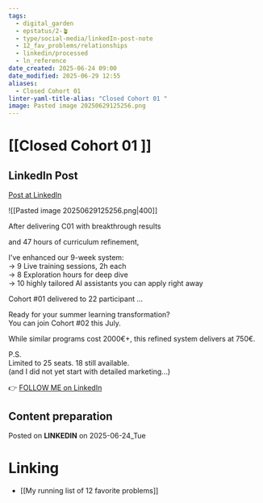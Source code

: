 ```yaml
---
tags:
  - digital_garden
  - epstatus/2-🪴
  - type/social-media/linkedIn-post-note
  - 12_fav_problems/relationships
  - linkedin/processed
  - ln_reference
date_created: 2025-06-24 09:00
date_modified: 2025-06-29 12:55
aliases:
  - Closed Cohort 01
linter-yaml-title-alias: "Closed Cohort 01 "
image: Pasted image 20250629125256.png
---
```

# [[Closed Cohort 01 ]]

## LinkedIn Post

[Post at LinkedIn](https://www.linkedin.com/posts/sebastiankamilli_after-delivering-c01-with-breakthrough-results-activity-7343518617163997184-GDkn?utm_source=share&utm_medium=member_desktop&rcm=ACoAAA1M1pkBgWCYPhT45EpfLiHzViQqRWNCIv4)

![[Pasted image 20250629125256.png|400]]

After delivering C01 with breakthrough results  
  
and 47 hours of curriculum refinement,  
  
I've enhanced our 9-week system:  
→ 9 Live training sessions, 2h each  
→ 8 Exploration hours for deep dive  
→ 10 highly tailored AI assistants you can apply right away  
  
Cohort #01 delivered to 22 participant ...  
  
Ready for your summer learning transformation?  
You can join Cohort #02 this July.  
  
While similar programs cost 2000€+, this refined system delivers at 750€.  
  
P.S.  
Limited to 25 seats. 18 still available.  
(and I did not yet start with detailed marketing...)

👉 [FOLLOW ME on LinkedIn](https://www.linkedin.com/comm/mynetwork/discovery-see-all?usecase=PEOPLE_FOLLOWS&followMember=sebastiankamilli)

## Content preparation

Posted on **LINKEDIN** on 2025-06-24_Tue

# Linking

+ [[My running list of 12 favorite problems]]